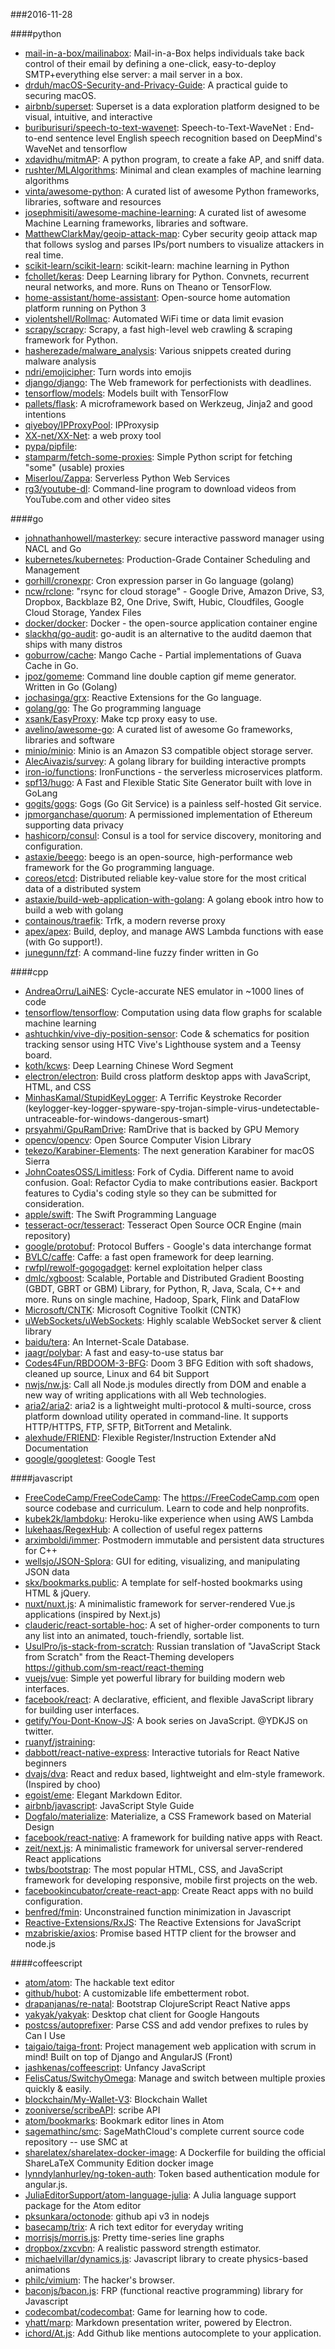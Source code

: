 ###2016-11-28

####python
* [mail-in-a-box/mailinabox](https://github.com/mail-in-a-box/mailinabox): Mail-in-a-Box helps individuals take back control of their email by defining a one-click, easy-to-deploy SMTP+everything else server: a mail server in a box.
* [drduh/macOS-Security-and-Privacy-Guide](https://github.com/drduh/macOS-Security-and-Privacy-Guide): A practical guide to securing macOS.
* [airbnb/superset](https://github.com/airbnb/superset): Superset is a data exploration platform designed to be visual, intuitive, and interactive
* [buriburisuri/speech-to-text-wavenet](https://github.com/buriburisuri/speech-to-text-wavenet): Speech-to-Text-WaveNet : End-to-end sentence level English speech recognition based on DeepMind's WaveNet and tensorflow
* [xdavidhu/mitmAP](https://github.com/xdavidhu/mitmAP): A python program, to create a fake AP, and sniff data.
* [rushter/MLAlgorithms](https://github.com/rushter/MLAlgorithms): Minimal and clean examples of machine learning algorithms
* [vinta/awesome-python](https://github.com/vinta/awesome-python): A curated list of awesome Python frameworks, libraries, software and resources
* [josephmisiti/awesome-machine-learning](https://github.com/josephmisiti/awesome-machine-learning): A curated list of awesome Machine Learning frameworks, libraries and software.
* [MatthewClarkMay/geoip-attack-map](https://github.com/MatthewClarkMay/geoip-attack-map): Cyber security geoip attack map that follows syslog and parses IPs/port numbers to visualize attackers in real time.
* [scikit-learn/scikit-learn](https://github.com/scikit-learn/scikit-learn): scikit-learn: machine learning in Python
* [fchollet/keras](https://github.com/fchollet/keras): Deep Learning library for Python. Convnets, recurrent neural networks, and more. Runs on Theano or TensorFlow.
* [home-assistant/home-assistant](https://github.com/home-assistant/home-assistant):  Open-source home automation platform running on Python 3
* [violentshell/Rollmac](https://github.com/violentshell/Rollmac): Automated WiFi time or data limit evasion
* [scrapy/scrapy](https://github.com/scrapy/scrapy): Scrapy, a fast high-level web crawling & scraping framework for Python.
* [hasherezade/malware_analysis](https://github.com/hasherezade/malware_analysis): Various snippets created during malware analysis
* [ndri/emojicipher](https://github.com/ndri/emojicipher): Turn words into emojis
* [django/django](https://github.com/django/django): The Web framework for perfectionists with deadlines.
* [tensorflow/models](https://github.com/tensorflow/models): Models built with TensorFlow
* [pallets/flask](https://github.com/pallets/flask): A microframework based on Werkzeug, Jinja2 and good intentions
* [qiyeboy/IPProxyPool](https://github.com/qiyeboy/IPProxyPool): IPProxysip
* [XX-net/XX-Net](https://github.com/XX-net/XX-Net): a web proxy tool
* [pypa/pipfile](https://github.com/pypa/pipfile): 
* [stamparm/fetch-some-proxies](https://github.com/stamparm/fetch-some-proxies): Simple Python script for fetching "some" (usable) proxies
* [Miserlou/Zappa](https://github.com/Miserlou/Zappa): Serverless Python Web Services
* [rg3/youtube-dl](https://github.com/rg3/youtube-dl): Command-line program to download videos from YouTube.com and other video sites

####go
* [johnathanhowell/masterkey](https://github.com/johnathanhowell/masterkey): secure interactive password manager using NACL and Go
* [kubernetes/kubernetes](https://github.com/kubernetes/kubernetes): Production-Grade Container Scheduling and Management
* [gorhill/cronexpr](https://github.com/gorhill/cronexpr): Cron expression parser in Go language (golang)
* [ncw/rclone](https://github.com/ncw/rclone): "rsync for cloud storage" - Google Drive, Amazon Drive, S3, Dropbox, Backblaze B2, One Drive, Swift, Hubic, Cloudfiles, Google Cloud Storage, Yandex Files
* [docker/docker](https://github.com/docker/docker): Docker - the open-source application container engine
* [slackhq/go-audit](https://github.com/slackhq/go-audit): go-audit is an alternative to the auditd daemon that ships with many distros
* [goburrow/cache](https://github.com/goburrow/cache): Mango Cache - Partial implementations of Guava Cache in Go.
* [jpoz/gomeme](https://github.com/jpoz/gomeme): Command line double caption gif meme generator. Written in Go (Golang)
* [jochasinga/grx](https://github.com/jochasinga/grx): Reactive Extensions for the Go language.
* [golang/go](https://github.com/golang/go): The Go programming language
* [xsank/EasyProxy](https://github.com/xsank/EasyProxy): Make tcp proxy easy to use.
* [avelino/awesome-go](https://github.com/avelino/awesome-go): A curated list of awesome Go frameworks, libraries and software
* [minio/minio](https://github.com/minio/minio): Minio is an Amazon S3 compatible object storage server.
* [AlecAivazis/survey](https://github.com/AlecAivazis/survey): A golang library for building interactive prompts
* [iron-io/functions](https://github.com/iron-io/functions): IronFunctions - the serverless microservices platform.
* [spf13/hugo](https://github.com/spf13/hugo): A Fast and Flexible Static Site Generator built with love in GoLang
* [gogits/gogs](https://github.com/gogits/gogs): Gogs (Go Git Service) is a painless self-hosted Git service.
* [jpmorganchase/quorum](https://github.com/jpmorganchase/quorum): A permissioned implementation of Ethereum supporting data privacy
* [hashicorp/consul](https://github.com/hashicorp/consul): Consul is a tool for service discovery, monitoring and configuration.
* [astaxie/beego](https://github.com/astaxie/beego): beego is an open-source, high-performance web framework for the Go programming language.
* [coreos/etcd](https://github.com/coreos/etcd): Distributed reliable key-value store for the most critical data of a distributed system
* [astaxie/build-web-application-with-golang](https://github.com/astaxie/build-web-application-with-golang): A golang ebook intro how to build a web with golang
* [containous/traefik](https://github.com/containous/traefik): Trfk, a modern reverse proxy
* [apex/apex](https://github.com/apex/apex): Build, deploy, and manage AWS Lambda functions with ease (with Go support!).
* [junegunn/fzf](https://github.com/junegunn/fzf):  A command-line fuzzy finder written in Go

####cpp
* [AndreaOrru/LaiNES](https://github.com/AndreaOrru/LaiNES): Cycle-accurate NES emulator in ~1000 lines of code
* [tensorflow/tensorflow](https://github.com/tensorflow/tensorflow): Computation using data flow graphs for scalable machine learning
* [ashtuchkin/vive-diy-position-sensor](https://github.com/ashtuchkin/vive-diy-position-sensor): Code & schematics for position tracking sensor using HTC Vive's Lighthouse system and a Teensy board.
* [koth/kcws](https://github.com/koth/kcws): Deep Learning Chinese Word Segment
* [electron/electron](https://github.com/electron/electron): Build cross platform desktop apps with JavaScript, HTML, and CSS
* [MinhasKamal/StupidKeyLogger](https://github.com/MinhasKamal/StupidKeyLogger): A Terrific Keystroke Recorder (keylogger-key-logger-spyware-spy-trojan-simple-virus-undetectable-untraceable-for-windows-dangerous-smart)
* [prsyahmi/GpuRamDrive](https://github.com/prsyahmi/GpuRamDrive): RamDrive that is backed by GPU Memory
* [opencv/opencv](https://github.com/opencv/opencv): Open Source Computer Vision Library
* [tekezo/Karabiner-Elements](https://github.com/tekezo/Karabiner-Elements): The next generation Karabiner for macOS Sierra
* [JohnCoatesOSS/Limitless](https://github.com/JohnCoatesOSS/Limitless): Fork of Cydia. Different name to avoid confusion. Goal: Refactor Cydia to make contributions easier. Backport features to Cydia's coding style so they can be submitted for consideration.
* [apple/swift](https://github.com/apple/swift): The Swift Programming Language
* [tesseract-ocr/tesseract](https://github.com/tesseract-ocr/tesseract): Tesseract Open Source OCR Engine (main repository)
* [google/protobuf](https://github.com/google/protobuf): Protocol Buffers - Google's data interchange format
* [BVLC/caffe](https://github.com/BVLC/caffe): Caffe: a fast open framework for deep learning.
* [rwfpl/rewolf-gogogadget](https://github.com/rwfpl/rewolf-gogogadget): kernel exploitation helper class
* [dmlc/xgboost](https://github.com/dmlc/xgboost): Scalable, Portable and Distributed Gradient Boosting (GBDT, GBRT or GBM) Library, for Python, R, Java, Scala, C++ and more. Runs on single machine, Hadoop, Spark, Flink and DataFlow
* [Microsoft/CNTK](https://github.com/Microsoft/CNTK): Microsoft Cognitive Toolkit (CNTK)
* [uWebSockets/uWebSockets](https://github.com/uWebSockets/uWebSockets): Highly scalable WebSocket server & client library
* [baidu/tera](https://github.com/baidu/tera): An Internet-Scale Database.
* [jaagr/polybar](https://github.com/jaagr/polybar): A fast and easy-to-use status bar
* [Codes4Fun/RBDOOM-3-BFG](https://github.com/Codes4Fun/RBDOOM-3-BFG): Doom 3 BFG Edition with soft shadows, cleaned up source, Linux and 64 bit Support
* [nwjs/nw.js](https://github.com/nwjs/nw.js): Call all Node.js modules directly from DOM and enable a new way of writing applications with all Web technologies.
* [aria2/aria2](https://github.com/aria2/aria2): aria2 is a lightweight multi-protocol & multi-source, cross platform download utility operated in command-line. It supports HTTP/HTTPS, FTP, SFTP, BitTorrent and Metalink.
* [alexhude/FRIEND](https://github.com/alexhude/FRIEND): Flexible Register/Instruction Extender aNd Documentation
* [google/googletest](https://github.com/google/googletest): Google Test

####javascript
* [FreeCodeCamp/FreeCodeCamp](https://github.com/FreeCodeCamp/FreeCodeCamp): The https://FreeCodeCamp.com open source codebase and curriculum. Learn to code and help nonprofits.
* [kubek2k/lambdoku](https://github.com/kubek2k/lambdoku): Heroku-like experience when using AWS Lambda
* [lukehaas/RegexHub](https://github.com/lukehaas/RegexHub): A collection of useful regex patterns
* [arximboldi/immer](https://github.com/arximboldi/immer): Postmodern immutable and persistent data structures for C++
* [wellsjo/JSON-Splora](https://github.com/wellsjo/JSON-Splora): GUI for editing, visualizing, and manipulating JSON data
* [skx/bookmarks.public](https://github.com/skx/bookmarks.public): A template for self-hosted bookmarks using HTML & jQuery.
* [nuxt/nuxt.js](https://github.com/nuxt/nuxt.js): A minimalistic framework for server-rendered Vue.js applications (inspired by Next.js)
* [clauderic/react-sortable-hoc](https://github.com/clauderic/react-sortable-hoc):  A set of higher-order components to turn any list into an animated, touch-friendly, sortable list.
* [UsulPro/js-stack-from-scratch](https://github.com/UsulPro/js-stack-from-scratch):  Russian translation of "JavaScript Stack from Scratch" from the React-Theming developers https://github.com/sm-react/react-theming
* [vuejs/vue](https://github.com/vuejs/vue): Simple yet powerful library for building modern web interfaces.
* [facebook/react](https://github.com/facebook/react): A declarative, efficient, and flexible JavaScript library for building user interfaces.
* [getify/You-Dont-Know-JS](https://github.com/getify/You-Dont-Know-JS): A book series on JavaScript. @YDKJS on twitter.
* [ruanyf/jstraining](https://github.com/ruanyf/jstraining): 
* [dabbott/react-native-express](https://github.com/dabbott/react-native-express): Interactive tutorials for React Native beginners
* [dvajs/dva](https://github.com/dvajs/dva):  React and redux based, lightweight and elm-style framework. (Inspired by choo)
* [egoist/eme](https://github.com/egoist/eme):  Elegant Markdown Editor.
* [airbnb/javascript](https://github.com/airbnb/javascript): JavaScript Style Guide
* [Dogfalo/materialize](https://github.com/Dogfalo/materialize): Materialize, a CSS Framework based on Material Design
* [facebook/react-native](https://github.com/facebook/react-native): A framework for building native apps with React.
* [zeit/next.js](https://github.com/zeit/next.js): A minimalistic framework for universal server-rendered React applications
* [twbs/bootstrap](https://github.com/twbs/bootstrap): The most popular HTML, CSS, and JavaScript framework for developing responsive, mobile first projects on the web.
* [facebookincubator/create-react-app](https://github.com/facebookincubator/create-react-app): Create React apps with no build configuration.
* [benfred/fmin](https://github.com/benfred/fmin): Unconstrained function minimization in Javascript
* [Reactive-Extensions/RxJS](https://github.com/Reactive-Extensions/RxJS): The Reactive Extensions for JavaScript
* [mzabriskie/axios](https://github.com/mzabriskie/axios): Promise based HTTP client for the browser and node.js

####coffeescript
* [atom/atom](https://github.com/atom/atom): The hackable text editor
* [github/hubot](https://github.com/github/hubot): A customizable life embetterment robot.
* [drapanjanas/re-natal](https://github.com/drapanjanas/re-natal): Bootstrap ClojureScript React Native apps
* [yakyak/yakyak](https://github.com/yakyak/yakyak): Desktop chat client for Google Hangouts
* [postcss/autoprefixer](https://github.com/postcss/autoprefixer): Parse CSS and add vendor prefixes to rules by Can I Use
* [taigaio/taiga-front](https://github.com/taigaio/taiga-front): Project management web application with scrum in mind! Built on top of Django and AngularJS (Front)
* [jashkenas/coffeescript](https://github.com/jashkenas/coffeescript): Unfancy JavaScript
* [FelisCatus/SwitchyOmega](https://github.com/FelisCatus/SwitchyOmega): Manage and switch between multiple proxies quickly & easily.
* [blockchain/My-Wallet-V3](https://github.com/blockchain/My-Wallet-V3): Blockchain Wallet
* [zooniverse/scribeAPI](https://github.com/zooniverse/scribeAPI): scribe API
* [atom/bookmarks](https://github.com/atom/bookmarks): Bookmark editor lines in Atom
* [sagemathinc/smc](https://github.com/sagemathinc/smc): SageMathCloud's complete current source code repository -- use SMC at
* [sharelatex/sharelatex-docker-image](https://github.com/sharelatex/sharelatex-docker-image): A Dockerfile for building the official ShareLaTeX Community Edition docker image
* [lynndylanhurley/ng-token-auth](https://github.com/lynndylanhurley/ng-token-auth): Token based authentication module for angular.js.
* [JuliaEditorSupport/atom-language-julia](https://github.com/JuliaEditorSupport/atom-language-julia): A Julia language support package for the Atom editor
* [pksunkara/octonode](https://github.com/pksunkara/octonode): github api v3 in nodejs
* [basecamp/trix](https://github.com/basecamp/trix): A rich text editor for everyday writing
* [morrisjs/morris.js](https://github.com/morrisjs/morris.js): Pretty time-series line graphs
* [dropbox/zxcvbn](https://github.com/dropbox/zxcvbn): A realistic password strength estimator.
* [michaelvillar/dynamics.js](https://github.com/michaelvillar/dynamics.js): Javascript library to create physics-based animations
* [philc/vimium](https://github.com/philc/vimium): The hacker's browser.
* [baconjs/bacon.js](https://github.com/baconjs/bacon.js): FRP (functional reactive programming) library for Javascript
* [codecombat/codecombat](https://github.com/codecombat/codecombat): Game for learning how to code.
* [yhatt/marp](https://github.com/yhatt/marp): Markdown presentation writer, powered by Electron.
* [ichord/At.js](https://github.com/ichord/At.js): Add Github like mentions autocomplete to your application.
